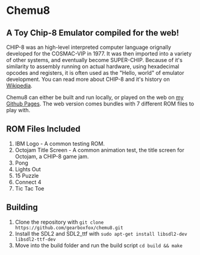 # Chemu8
## A Toy Chip-8 Emulator compiled for the web!

CHIP-8 was an high-level interpreted computer language orignally developed for the COSMAC-VIP in 1977. It was then imported into a variety of other 
systems, and eventually become SUPER-CHIP. Because of it's similarity to assembly running on actual hardware, using hexadecimal opcodes and registers,
it is often used as the "Hello, world" of emulator development. You can read more about CHIP-8 and it's history on [Wikipedia](https://en.wikipedia.org/wiki/CHIP-8).

Chemu8 can either be built and run locally, or played on the web on [my Github Pages](gearboxfox.github.io/chemu8). The web version comes bundles with 7 different ROM files to play with.

## ROM Files Included
1. IBM Logo - A common testing ROM.
2. Octojam Title Screen - A common animation test, the title screen for Octojam, a CHIP-8 game jam.
3. Pong
4. Lights Out
5. 15 Puzzle
6. Connect 4
7. Tic Tac Toe

## Building
1. Clone the repository with `git clone https://github.com/gearboxfox/chemu8.git`
2. Install the SDL2 and SDL2_ttf with `sudo apt-get install libsdl2-dev libsdl2-ttf-dev`
3. Move into the build folder and run the build script `cd build && make`
